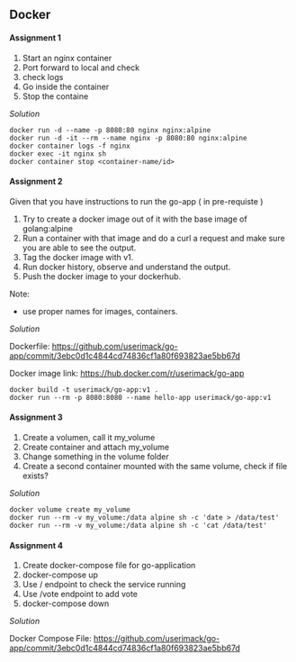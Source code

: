 ## Docker

#### Assignment 1
1. Start an nginx container
2. Port forward to local and check
3. check logs
4. Go inside the container
5. Stop the containe

*Solution*

    docker run -d --name -p 8080:80 nginx nginx:alpine 
    docker run -d -it --rm --name nginx -p 8080:80 nginx:alpine 
    docker container logs -f nginx 
    docker exec -it nginx sh 
    docker container stop <container-name/id> 


#### Assignment 2

Given that you have instructions to run the go-app ( in pre-requiste )
1. Try to create a docker image out of it with the base image of golang:alpine
2.  Run a container with that image and do a curl a request and make sure you are able to see the output.
3. Tag the docker image with v1.
4. Run docker history, observe and understand the output.
5. Push the docker image to your dockerhub.

Note:
- use proper names for images, containers.

*Solution* 

Dockerfile: https://github.com/userimack/go-app/commit/3ebc0d1c4844cd74836cf1a80f693823ae5bb67d 

Docker image link: https://hub.docker.com/r/userimack/go-app

    docker build -t userimack/go-app:v1 .
    docker run --rm -p 8080:8080 --name hello-app userimack/go-app:v1

#### Assignment 3

1. Create a volumen, call it my_volume
2. Create container and attach my_volume
3. Change something in the volume folder
4. Create a second container mounted with the same volume, check if file exists?

*Solution*

    docker volume create my_volume
    docker run --rm -v my_volume:/data alpine sh -c 'date > /data/test'
    docker run --rm -v my_volume:/data alpine sh -c 'cat /data/test'



#### Assignment 4 
1. Create docker-compose file for go-application
2. docker-compose up
3. Use / endpoint to check the service running
4. Use /vote endpoint to add vote
5. docker-compose down

*Solution*

Docker Compose File: https://github.com/userimack/go-app/commit/3ebc0d1c4844cd74836cf1a80f693823ae5bb67d
